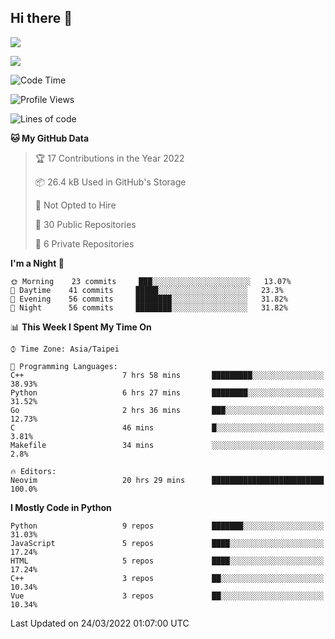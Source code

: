 ## Hi there 👋

![](https://github-readme-stats.vercel.app/api?username=CSY54&theme=nord&show_icons=true)

![](https://github-readme-stats.vercel.app/api/top-langs/?username=CSY54&theme=nord&layout=compact&card_width=445)

<!--START_SECTION:waka-->
![Code Time](http://img.shields.io/badge/Code%20Time-963%20hrs-blue)

![Profile Views](http://img.shields.io/badge/Profile%20Views-18-blue)

![Lines of code](https://img.shields.io/badge/From%20Hello%20World%20I%27ve%20Written-113%20Thousand%20lines%20of%20code-blue)

**🐱 My GitHub Data** 

> 🏆 17 Contributions in the Year 2022
 > 
> 📦 26.4 kB Used in GitHub's Storage 
 > 
> 🚫 Not Opted to Hire
 > 
> 📜 30 Public Repositories 
 > 
> 🔑 6 Private Repositories  
 > 
**I'm a Night 🦉** 

```text
🌞 Morning    23 commits     ███░░░░░░░░░░░░░░░░░░░░░░   13.07% 
🌆 Daytime    41 commits     █████░░░░░░░░░░░░░░░░░░░░   23.3% 
🌃 Evening    56 commits     ████████░░░░░░░░░░░░░░░░░   31.82% 
🌙 Night      56 commits     ████████░░░░░░░░░░░░░░░░░   31.82%

```


📊 **This Week I Spent My Time On** 

```text
⌚︎ Time Zone: Asia/Taipei

💬 Programming Languages: 
C++                      7 hrs 58 mins       █████████░░░░░░░░░░░░░░░░   38.93% 
Python                   6 hrs 27 mins       ████████░░░░░░░░░░░░░░░░░   31.52% 
Go                       2 hrs 36 mins       ███░░░░░░░░░░░░░░░░░░░░░░   12.73% 
C                        46 mins             █░░░░░░░░░░░░░░░░░░░░░░░░   3.81% 
Makefile                 34 mins             ░░░░░░░░░░░░░░░░░░░░░░░░░   2.8%

🔥 Editors: 
Neovim                   20 hrs 29 mins      █████████████████████████   100.0%

```

**I Mostly Code in Python** 

```text
Python                   9 repos             ███████░░░░░░░░░░░░░░░░░░   31.03% 
JavaScript               5 repos             ████░░░░░░░░░░░░░░░░░░░░░   17.24% 
HTML                     5 repos             ████░░░░░░░░░░░░░░░░░░░░░   17.24% 
C++                      3 repos             ██░░░░░░░░░░░░░░░░░░░░░░░   10.34% 
Vue                      3 repos             ██░░░░░░░░░░░░░░░░░░░░░░░   10.34%

```



 Last Updated on 24/03/2022 01:07:00 UTC
<!--END_SECTION:waka-->

<!--
**CSY54/CSY54** is a ✨ _special_ ✨ repository because its `README.md` (this file) appears on your GitHub profile.

Here are some ideas to get you started:

- 🔭 I’m currently working on ...
- 🌱 I’m currently learning ...
- 👯 I’m looking to collaborate on ...
- 🤔 I’m looking for help with ...
- 💬 Ask me about ...
- 📫 How to reach me: ...
- 😄 Pronouns: ...
- ⚡ Fun fact: ...
-->
